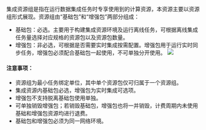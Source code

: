 集成资源组是指在运行数据集成任务时专享使用到的计算资源，本资源主要以资源组形式展现。资源组由“基础包”和“增强包”两部分组成：
- 基础包：必选。主要用于构建集成资源环境及运行离线任务，可根据离线集成任务量选择对应规格的资源包以及资源包数量。
- 增强包：非必选，可根据是否需要实时集成按需配置。增强包用于运行实时同步任务，增强包必须配合基础包一起使用，不可单独分开使用。
![](https://qcloudimg.tencent-cloud.cn/raw/af4895d8ad090ab3a463c79367989721.png)

#### 注意事项：
- 资源组为最小任务绑定单位，其中单个资源包仅可归属于一个资源组。
- 集成资源内基础包必选，增强包为实时集成可选项。
- 增强包不支持脱离基础包使用单独。
- 可单独销毁增强包；若销毁基础包，增强包也将一并销毁，计费周期内未使用基础和增强包资源均进行退费。
- 基础包和增强包必须为同一网络环境。
